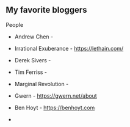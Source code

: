 ## My favorite bloggers

People
- Andrew Chen - 
- Irrational Exuberance - https://lethain.com/
- Derek Sivers - 
- Tim Ferriss - 
- Marginal Revolution - 
- Gwern - https://gwern.net/about
- Ben Hoyt - https://benhoyt.com

- 
